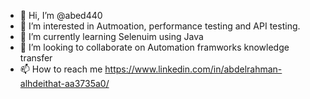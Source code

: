 - 👋 Hi, I’m @abed440
- 👀 I’m interested in Autmoation, performance testing and API testing.
- 🌱 I’m currently learning Selenuim using Java
- 💞️ I’m looking to collaborate on Automation framworks knowledge transfer
- 📫 How to reach me https://www.linkedin.com/in/abdelrahman-alhdeithat-aa3735a0/

<!---
abed440/abed440 is a ✨ special ✨ repository because its `README.md` (this file) appears on your GitHub profile.
You can click the Preview link to take a look at your changes.
--->
